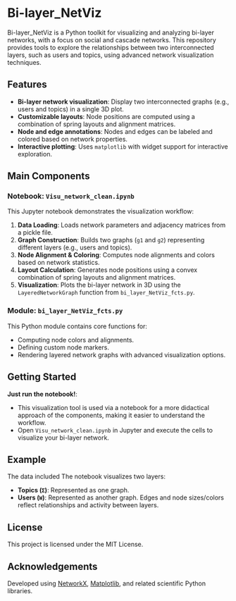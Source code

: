 # Bi-layer_NetViz

Bi-layer_NetViz is a Python toolkit for visualizing and analyzing bi-layer networks, with a focus on social and cascade networks. This repository provides tools to explore the relationships between two interconnected layers, such as users and topics, using advanced network visualization techniques.

## Features

- **Bi-layer network visualization**: Display two interconnected graphs (e.g., users and topics) in a single 3D plot.
- **Customizable layouts**: Node positions are computed using a combination of spring layouts and alignment matrices.
- **Node and edge annotations**: Nodes and edges can be labeled and colored based on network properties.
- **Interactive plotting**: Uses `matplotlib` with widget support for interactive exploration.
## Main Components

### Notebook: `Visu_network_clean.ipynb`

This Jupyter notebook demonstrates the visualization workflow:

1. **Data Loading**: Loads network parameters and adjacency matrices from a pickle file.
2. **Graph Construction**: Builds two graphs (`g1` and `g2`) representing different layers (e.g., users and topics).
3. **Node Alignment & Coloring**: Computes node alignments and colors based on network statistics.
4. **Layout Calculation**: Generates node positions using a convex combination of spring layouts and alignment matrices.
5. **Visualization**: Plots the bi-layer network in 3D using the `LayeredNetworkGraph` function from `bi_layer_NetViz_fcts.py`.

### Module: `bi_layer_NetViz_fcts.py`

This Python module contains core functions for:

- Computing node colors and alignments.
- Defining custom node markers.
- Rendering layered network graphs with advanced visualization options.

## Getting Started

**Just run the notebook!**:
  - This visualization tool is used via a notebook for a more didactical approach of the components, making it easier to understand the workflow.
  - Open `Visu_network_clean.ipynb` in Jupyter and execute the cells to visualize your bi-layer network.

## Example
The data included 
The notebook visualizes two layers:
- **Topics (`Σ`)**: Represented as one graph.
- **Users (`W`)**: Represented as another graph.
Edges and node sizes/colors reflect relationships and activity between layers.

## License

This project is licensed under the MIT License.

## Acknowledgements

Developed using [NetworkX](https://networkx.org/), [Matplotlib](https://matplotlib.org/), and related scientific Python libraries.
